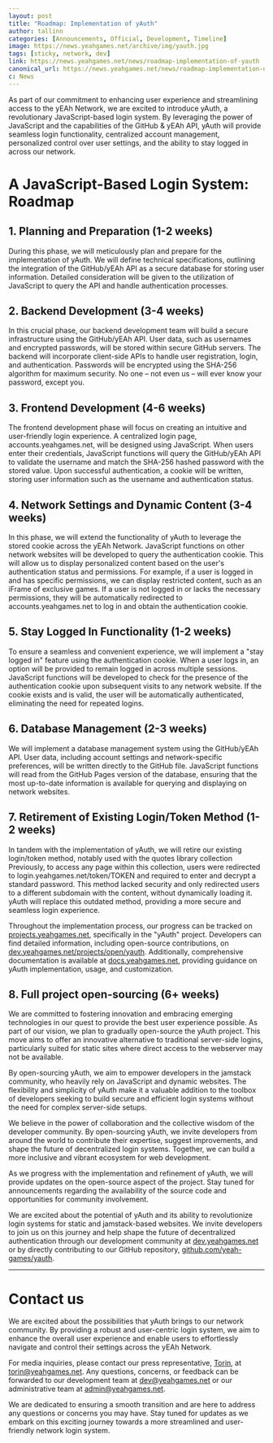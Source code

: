 ```yaml
---
layout: post
title: "Roadmap: Implementation of yAuth"
author: tallinn
categories: [Announcements, Official, Development, Timeline]
image: https://news.yeahgames.net/archive/img/yauth.jpg
tags: [sticky, network, dev]
link: https://news.yeahgames.net/news/roadmap-implementation-of-yauth
canonical_url: https://news.yeahgames.net/news/roadmap-implementation-of-yauth
c: News
---
```


As part of our commitment to enhancing user experience and streamlining access to the yEAh Network, we are excited to introduce yAuth, a revolutionary JavaScript-based login system. By leveraging the power of JavaScript and the capabilities of the GitHub & yEAh API, yAuth will provide seamless login functionality, centralized account management, personalized control over user settings, and the ability to stay logged in across our network.

# A JavaScript-Based Login System: Roadmap

## 1\. Planning and Preparation (1-2 weeks)

During this phase, we will meticulously plan and prepare for the implementation of yAuth. We will define technical specifications, outlining the integration of the GitHub/yEAh API as a secure database for storing user information. Detailed consideration will be given to the utilization of JavaScript to query the API and handle authentication processes.

## 2\. Backend Development (3-4 weeks)

In this crucial phase, our backend development team will build a secure infrastructure using the GitHub/yEAh API. User data, such as usernames and encrypted passwords, will be stored within secure GitHub servers. The backend will incorporate client-side APIs to handle user registration, login, and authentication. Passwords will be encrypted using the SHA-256 algorithm for maximum security. No one – not even us – will ever know your password, except you.

## 3\. Frontend Development (4-6 weeks)

The frontend development phase will focus on creating an intuitive and user-friendly login experience. A centralized login page, accounts.yeahgames.net, will be designed using JavaScript. When users enter their credentials, JavaScript functions will query the GitHub/yEAh API to validate the username and match the SHA-256 hashed password with the stored value. Upon successful authentication, a cookie will be written, storing user information such as the username and authentication status.

## 4\. Network Settings and Dynamic Content (3-4 weeks)

In this phase, we will extend the functionality of yAuth to leverage the stored cookie across the yEAh Network. JavaScript functions on other network websites will be developed to query the authentication cookie. This will allow us to display personalized content based on the user's authentication status and permissions. For example, if a user is logged in and has specific permissions, we can display restricted content, such as an iFrame of exclusive games. If a user is not logged in or lacks the necessary permissions, they will be automatically redirected to accounts.yeahgames.net to log in and obtain the authentication cookie.

## 5\. Stay Logged In Functionality (1-2 weeks)

To ensure a seamless and convenient experience, we will implement a "stay logged in" feature using the authentication cookie. When a user logs in, an option will be provided to remain logged in across multiple sessions. JavaScript functions will be developed to check for the presence of the authentication cookie upon subsequent visits to any network website. If the cookie exists and is valid, the user will be automatically authenticated, eliminating the need for repeated logins.

## 6\. Database Management (2-3 weeks)

We will implement a database management system using the GitHub/yEAh API. User data, including account settings and network-specific preferences, will be written directly to the GitHub file. JavaScript functions will read from the GitHub Pages version of the database, ensuring that the most up-to-date information is available for querying and displaying on network websites.

## 7\. Retirement of Existing Login/Token Method (1-2 weeks)

In tandem with the implementation of yAuth, we will retire our existing login/token method, notably used with the quotes library collection Previously, to access any page within this collection, users were redirected to login.yeahgames.net/token/TOKEN and required to enter and decrypt a standard password. This method lacked security and only redirected users to a different subdomain with the content, without dynamically loading it. yAuth will replace this outdated method, providing a more secure and seamless login experience.

Throughout the implementation process, our progress can be tracked on [projects.yeahgames.net](https://projects.yeahgames.net), specifically in the "yAuth" project. Developers can find detailed information, including open-source contributions, on [dev.yeahgames.net/projects/open/yauth](dev.yeahgames.net/projects/open/yauth). Additionally, comprehensive documentation is available at [docs.yeahgames.net](https://docs.yeahgames.net), providing guidance on yAuth implementation, usage, and customization.

## 8. Full project open-sourcing (6+ weeks)

We are committed to fostering innovation and embracing emerging technologies in our quest to provide the best user experience possible. As part of our vision, we plan to gradually open-source the yAuth project. This move aims to offer an innovative alternative to traditional server-side logins, particularly suited for static sites where direct access to the webserver may not be available.

By open-sourcing yAuth, we aim to empower developers in the jamstack community, who heavily rely on JavaScript and dynamic websites. The flexibility and simplicity of yAuth make it a valuable addition to the toolbox of developers seeking to build secure and efficient login systems without the need for complex server-side setups.

We believe in the power of collaboration and the collective wisdom of the developer community. By open-sourcing yAuth, we invite developers from around the world to contribute their expertise, suggest improvements, and shape the future of decentralized login systems. Together, we can build a more inclusive and vibrant ecosystem for web development.

As we progress with the implementation and refinement of yAuth, we will provide updates on the open-source aspect of the project. Stay tuned for announcements regarding the availability of the source code and opportunities for community involvement.

We are excited about the potential of yAuth and its ability to revolutionize login systems for static and jamstack-based websites. We invite developers to join us on this journey and help shape the future of decentralized authentication through our development community at [dev.yeahgames.net](https://dev.yeahgames.net) or by directly contributing to our GitHub repository, [github.com/yeah-games/yauth](https://github.com/yeah-games/yauth).

<hr>

# Contact us

We are excited about the possibilities that yAuth brings to our network community. By providing a robust and user-centric login system, we aim to enhance the overall user experience and enable users to effortlessly navigate and control their settings across the yEAh Network.

For media inquiries, please contact our press representative, [Torin](https://members.yeahgames.net/@nnillat), at [torin@yeahgames.net](mailto:torin@yeahgames.net). Any questions, concerns, or feedback can be forwarded to our development team at [dev@yeahgames.net](mailto:dev@yeahgames.net) or our administrative team at [admin@yeahgames.net](mailto:admin@yeahgames.net).

We are dedicated to ensuring a smooth transition and are here to address any questions or concerns you may have. Stay tuned for updates as we embark on this exciting journey towards a more streamlined and user-friendly network login system.
